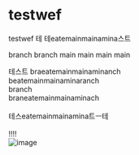 # testwef
testwef
테
테eatemainmainamina스트

branch branch
main main main main

테스트
braeatemainmainaminanch
<br/>
beatemainmainaminaranch
<br/>
branch
<br/>
braneatemainmainaminach
<br/>
<br/>
테스eatemainmainamina트ㅡ테
<br/>
<br/>
!!!!
<br/>
![image](https://user-images.githubusercontent.com/87160629/161055085-b3c7b14a-e589-452b-a33c-4820be872e6a.png)

